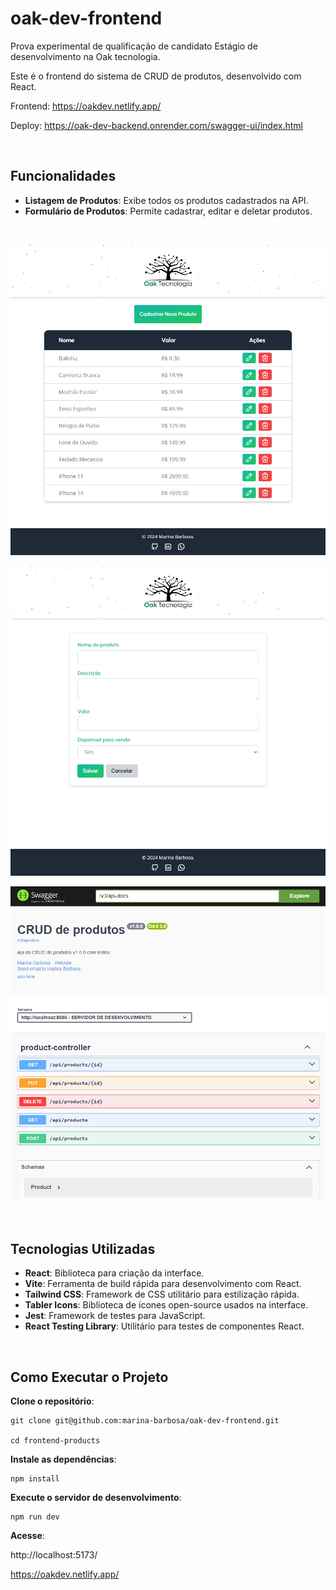 # oak-dev-frontend

Prova experimental de qualificação de candidato Estágio de desenvolvimento na Oak tecnologia.

Este é o frontend do sistema de CRUD de produtos, desenvolvido com React.

Frontend: https://oakdev.netlify.app/

Deploy: https://oak-dev-backend.onrender.com/swagger-ui/index.html

<br>

## Funcionalidades

- **Listagem de Produtos**: Exibe todos os produtos cadastrados na API.
- **Formulário de Produtos**: Permite cadastrar, editar e deletar produtos.

<br>

![doc do swagger](./public/screenshot1.png)

![product list](./public/screenshot2.png)

![product form](./public/screenshot3.png)

<br>


## Tecnologias Utilizadas

- **React**: Biblioteca para criação da interface.
- **Vite**: Ferramenta de build rápida para desenvolvimento com React.
- **Tailwind CSS**: Framework de CSS utilitário para estilização rápida.
- **Tabler Icons**: Biblioteca de ícones open-source usados na interface.
- **Jest**: Framework de testes para JavaScript.
- **React Testing Library**: Utilitário para testes de componentes React.

<br>

## Como Executar o Projeto

**Clone o repositório**:
```
git clone git@github.com:marina-barbosa/oak-dev-frontend.git

cd frontend-products
```

**Instale as dependências**:
```
npm install
```

**Execute o servidor de desenvolvimento**:
```
npm run dev
```

**Acesse**:

http://localhost:5173/

https://oakdev.netlify.app/

